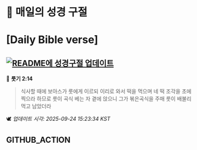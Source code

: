 # 🙏 매일의 성경 구절
# [Daily Bible verse]
## [![README에 성경구절 업데이트](https://github.com/DONGSUKA/first_test/actions/workflows/update-readme-bible.yml/badge.svg)](https://github.com/DONGSUKA/first_test/actions/workflows/update-readme-bible.yml)
<!-- START_BIBLE_VERSE -->
📖 **룻기 2:14**
> 식사할 때에 보아스가 룻에게 이르되 이리로 와서 떡을 먹으며 네 떡 조각을 초에 찍으라 하므로 룻이 곡식 베는 자 곁에 앉으니 그가 볶은곡식을 주매 룻이 배불리 먹고 남았더라

🕊️ _업데이트 시각: 2025-09-24 15:23:34 KST_
  <!-- END_BIBLE_VERSE -->
## GITHUB_ACTION
